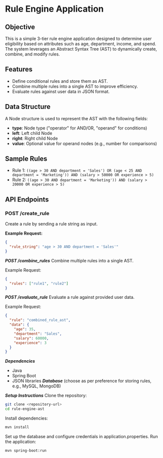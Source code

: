 # Rule Engine Application

## Objective
This is a simple 3-tier rule engine application designed to determine user eligibility based on attributes such as age, department, income, and spend. The system leverages an Abstract Syntax Tree (AST) to dynamically create, combine, and modify rules.

## Features
- Define conditional rules and store them as AST.
- Combine multiple rules into a single AST to improve efficiency.
- Evaluate rules against user data in JSON format.

## Data Structure
A Node structure is used to represent the AST with the following fields:
- **type**: Node type ("operator" for AND/OR, "operand" for conditions)
- **left**: Left child Node
- **right**: Right child Node
- **value**: Optional value for operand nodes (e.g., number for comparisons)

## Sample Rules
- Rule 1: `((age > 30 AND department = 'Sales') OR (age < 25 AND department = 'Marketing')) AND (salary > 50000 OR experience > 5)`
- Rule 2: `((age > 30 AND department = 'Marketing')) AND (salary > 20000 OR experience > 5)`

## API Endpoints
### POST /create_rule
Create a rule by sending a rule string as input.

**Example Request:**
```json
{
  "rule_string": "age > 30 AND department = 'Sales'"
}
```

***POST /combine_rules***
Combine multiple rules into a single AST.

Example Request:

```json
{
  "rules": ["rule1", "rule2"]
}
```

***POST /evaluate_rule***
Evaluate a rule against provided user data.

Example Request:

```json
{
  "rule": "combined_rule_ast",
  "data": {
    "age": 35,
    "department": "Sales",
    "salary": 60000,
    "experience": 3
  }
}
```
***Dependencies***
- Java
- Spring Boot 
- JSON libraries
***Database*** (choose as per preference for storing rules, e.g., MySQL, MongoDB)

***Setup Instructions***
Clone the repository:
```bash
git clone <repository-url>
cd rule-engine-ast
```
Install dependencies:
```bash
mvn install
```
Set up the database and configure credentials in application.properties.
Run the application:
```bash
mvn spring-boot:run
```
